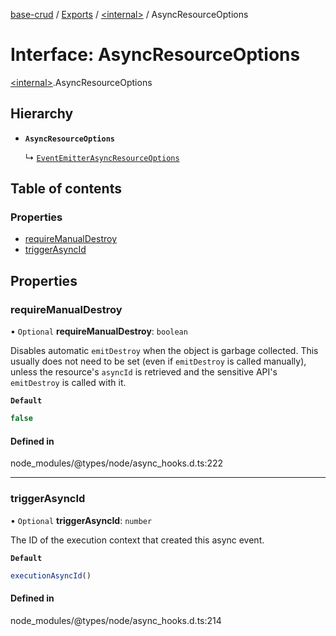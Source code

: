 [base-crud](../README.md) / [Exports](../modules.md) / [\<internal\>](../modules/internal_.md) / AsyncResourceOptions

# Interface: AsyncResourceOptions

[\<internal\>](../modules/internal_.md).AsyncResourceOptions

## Hierarchy

- **`AsyncResourceOptions`**

  ↳ [`EventEmitterAsyncResourceOptions`](internal_.EventEmitter.EventEmitterAsyncResourceOptions.md)

## Table of contents

### Properties

- [requireManualDestroy](internal_.AsyncResourceOptions.md#requiremanualdestroy)
- [triggerAsyncId](internal_.AsyncResourceOptions.md#triggerasyncid)

## Properties

### requireManualDestroy

• `Optional` **requireManualDestroy**: `boolean`

Disables automatic `emitDestroy` when the object is garbage collected.
This usually does not need to be set (even if `emitDestroy` is called
manually), unless the resource's `asyncId` is retrieved and the
sensitive API's `emitDestroy` is called with it.

**`Default`**

```ts
false
```

#### Defined in

node_modules/@types/node/async_hooks.d.ts:222

___

### triggerAsyncId

• `Optional` **triggerAsyncId**: `number`

The ID of the execution context that created this async event.

**`Default`**

```ts
executionAsyncId()
```

#### Defined in

node_modules/@types/node/async_hooks.d.ts:214
